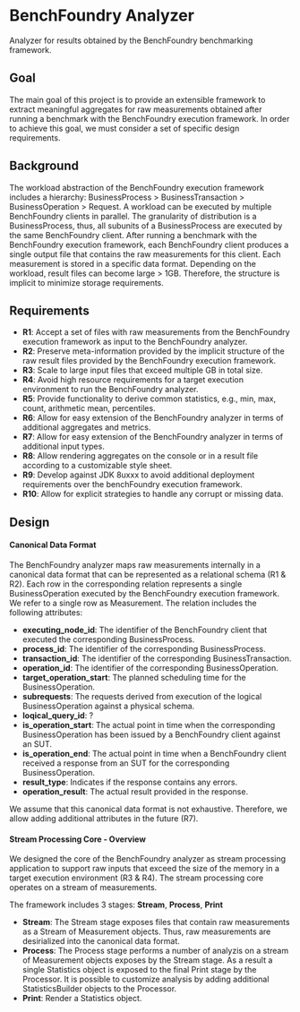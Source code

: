 # BenchFoundry Analyzer
Analyzer for results obtained by the BenchFoundry benchmarking framework.

## Goal

The main goal of this project is to provide an extensible framework to extract meaningful aggregates for raw measurements obtained after running a benchmark with the BenchFoundry execution framework. In order to achieve this goal, we must consider a set of specific design requirements.

## Background
The workload abstraction of the BenchFoundry execution framework includes a hierarchy: BusinessProcess > BusinessTransaction > BusinessOperation > Request. A workload can be executed by multiple BenchFoundry clients in parallel. The granularity of distribution is a BusinessProcess, thus, all subunits of a BusinessProcess are executed by the same BenchFoundry client.
After running a benchmark with the BenchFoundry execution framework, each BenchFoundry client produces a single output file that contains the raw measurements for this client. Each measurement is stored in a specific data format. Depending on the workload, result files can become large > 1GB. Therefore, the structure is implicit to minimize storage requirements.

## Requirements
- **R1**: Accept a set of files with raw measurements from the BenchFoundry execution framework as input to the BenchFoundry analyzer.
- **R2**: Preserve meta-information provided by the implicit structure of the raw result files provided by the BenchFoundry execution framework.
- **R3**: Scale to large input files that exceed multiple GB in total size.
- **R4**: Avoid high resource requirements for a target execution environment to run the BenchFoundry analyzer.
- **R5**: Provide functionality to derive common statistics, e.g., min, max, count, arithmetic mean, percentiles.
- **R6**: Allow for easy extension of the BenchFoundry analyzer in terms of additional aggregates and metrics.
- **R7**: Allow for easy extension of the BenchFoundry analyzer in terms of additional input types.
- **R8**: Allow rendering aggregates on the console or in a result file according to a customizable style sheet.
- **R9**: Develop against JDK 8uxxx to avoid additional deployment requirements over the benchFoundry execution framework.
- **R10**: Allow for explicit strategies to handle any corrupt or missing data.

## Design
#### Canonical Data Format
The BenchFoundry analyzer maps raw measurements internally in a canonical data format that can be represented as a relational schema (R1 & R2). Each row in the corresponding relation represents a single BusinessOperation executed by the BenchFoundry execution framework. We refer to a single row as Measurement. The relation includes the following attributes:

- **executing_node_id**: The identifier of the BenchFoundry client that executed the corresponding BusinessProcess. 
- **process_id**: The identifier of the corresponding BusinessProcess.
- **transaction_id**: The identifier of the corresponding BusinessTransaction.
- **operation_id**: The identifier of the corresponding BusinessOperation.
- **target_operation_start**: The planned scheduling time for the BusinessOperation.
- **subrequests**: The requests derived from execution of the logical BusinessOperation against a physical schema.
- **loqical_query_id**: ?
- **is_operation_start**: The actual point in time when the corresponding BusinessOperation has been issued by a BenchFoundry client against an SUT.
- **is_operation_end**: The actual point in time when a BenchFoundry client received a response from an SUT for the corresponding BusinessOperation.
- **result_type**: Indicates if the response contains any errors.
- **operation_result**: The actual result provided in the response.

We assume that this canonical data format is not exhaustive. Therefore, we allow adding additional attributes in the future (R7).

#### Stream Processing Core - Overview
We designed the core of the BenchFoundry analyzer as stream processing application to support raw inputs that exceed the size of the memory in a target execution environment (R3 & R4). The stream processing core operates on a stream of measurements.

The framework includes 3 stages: **Stream**, **Process**, **Print**
- **Stream**: The Stream stage exposes files that contain raw measurements as a Stream of Measurement objects. Thus, raw measurements are desirialized into the canonical data format.
- **Process**: The Process stage performs a number of analyzis on a stream of Measurement objects exposes by the Stream stage. As a result a single Statistics object is exposed to the final Print stage by the Processor. It is possible to customize analysis by adding additional StatisticsBuilder objects to the Processor.
- **Print**: Render a Statistics object.



